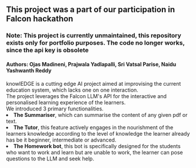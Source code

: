 <h2><b>This project was a part of our participation in Falcon hackathon</b></h2>
<h3>Note: This project is currently unmaintained, this repository exists only for portfolio purposes. The code no longer works, since the api key is obsolete</h3>
<h4>Authors: Ojas Madineni, Prajwala Yadlapalli, Sri Vatsal Parise, Naidu Yashwanth Reddy</h4>
knowlEDGE is a cutting edge AI project aimed at improvising the current education system, which lacks one on one interaction.<br>
The project leverages the Falcon LLM's API for the interactive and personalised learning experience of the learners.<br>
We introduced 3 primary functionalities.<br>
<li><b>The Summariser</b>, which can summarise the content of any given pdf or text. </li>
<li><b>The Tutor</b>, this feature actively engages in the nourishment of the learners knowledge according to the level of knowledge the learner already has be it beginner, intermediate or advanced.</li> 
<li><b>The Homework bot</b>, this bot is specifically designed for the students who want to work and learn but are unable to work, the learner can pose questions to the LLM and seek help.</li>
